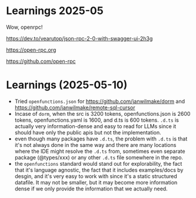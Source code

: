 # Learnings 2025-05

Wow, openrpc!

https://dev.to/vearutop/json-rpc-2-0-with-swagger-ui-2h3g

https://open-rpc.org

https://github.com/open-rpc

# Learnings (2025-05-10)

- Tried `openfunctions.json` for https://github.com/janwilmake/dorm and https://github.com/janwilmake/remote-sql-cursor
- Incase of `dorm`, when the src is 3200 tokens, openfunctions.json is 2600 tokens, openfunctions.yaml is 1600, and d.ts is 600 tokens. `.d.ts` is actually very information-dense and easy to read for LLMs since it should have only the public apis but not the implementation.
- even though many packages have `.d.ts`, the problem with `.d.ts` is that it's not always done in the same way and there are many locations where the IDE might resolve the `.d.ts` from, sometimes even separate package (@types/xxx) or any other `.d.ts` file somewhere in the repo.
- the `openfunctions` standard would stand out for explorability, the fact that it's language agnostic, the fact that it includes examples/docs by desgin, and it's very easy to work with since it's a static structured datafile. It may not be smaller, but it may become more information dense if we only provide the information that we actually need.
